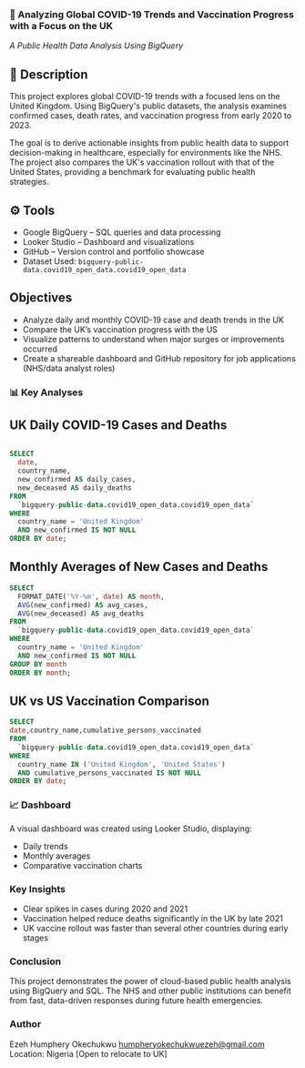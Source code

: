 ### 📂 Analyzing Global COVID-19 Trends and Vaccination Progress with a Focus on the UK
*A Public Health Data Analysis Using BigQuery*

## 📌 Description

This project explores global COVID-19 trends with a focused lens on the United Kingdom. Using BigQuery's public datasets, the analysis examines confirmed cases, death rates, and vaccination progress from early 2020 to 2023.

The goal is to derive actionable insights from public health data to support decision-making in healthcare, especially for environments like the NHS. The project also compares the UK's vaccination rollout with that of the United States, providing a benchmark for evaluating public health strategies.

## ⚙️ Tools

- Google BigQuery – SQL queries and data processing  
- Looker Studio – Dashboard and visualizations  
- GitHub – Version control and portfolio showcase  
- Dataset Used: `bigquery-public-data.covid19_open_data.covid19_open_data`

##  Objectives

- Analyze daily and monthly COVID-19 case and death trends in the UK  
- Compare the UK’s vaccination progress with the US  
- Visualize patterns to understand when major surges or improvements occurred  
- Create a shareable dashboard and GitHub repository for job applications (NHS/data analyst roles)

### 📊 Key Analyses

## UK Daily COVID-19 Cases and Deaths

```sql

SELECT
  date,
  country_name,
  new_confirmed AS daily_cases,
  new_deceased AS daily_deaths
FROM
  `bigquery-public-data.covid19_open_data.covid19_open_data`
WHERE
  country_name = 'United Kingdom'
  AND new_confirmed IS NOT NULL
ORDER BY date;
```


## Monthly Averages of New Cases and Deaths
```sql
SELECT
  FORMAT_DATE('%Y-%m', date) AS month,
  AVG(new_confirmed) AS avg_cases,
  AVG(new_deceased) AS avg_deaths
FROM
  `bigquery-public-data.covid19_open_data.covid19_open_data`
WHERE
  country_name = 'United Kingdom'
  AND new_confirmed IS NOT NULL
GROUP BY month
ORDER BY month;
```

## UK vs US Vaccination Comparison
```sql
SELECT
date,country_name,cumulative_persons_vaccinated
FROM
  `bigquery-public-data.covid19_open_data.covid19_open_data`
WHERE
  country_name IN ('United Kingdom', 'United States')
  AND cumulative_persons_vaccinated IS NOT NULL
ORDER BY date;
```
### 📈 Dashboard
A visual dashboard was created using Looker Studio, displaying:
- Daily trends
- Monthly averages
- Comparative vaccination charts

### Key Insights
- Clear spikes in cases during 2020 and 2021
- Vaccination helped reduce deaths significantly in the UK by late 2021
- UK vaccine rollout was faster than several other countries during early stages

### Conclusion
This project demonstrates the power of cloud-based public health analysis using BigQuery and SQL. The NHS and other public institutions can benefit from fast, data-driven responses during future health emergencies.

### Author
Ezeh Humphery Okechukwu
humpheryokechukwuezeh@gmail.com
Location: Nigeria [Open to relocate to UK]
